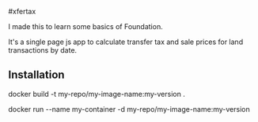 #xfertax

I made this to learn some basics of Foundation.

It's a single page js app to calculate transfer tax and sale prices
for land transactions by date.

## Installation

docker build -t my-repo/my-image-name:my-version .

docker run --name my-container -d my-repo/my-image-name:my-version
